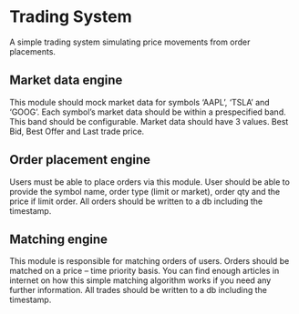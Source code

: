 # Trading System

A simple trading system simulating price movements from order placements.

## Market data engine
This module should mock market data for symbols ‘AAPL’, ‘TSLA’ and ‘GOOG’. Each symbol’s market data should be within a prespecified band. This band should be configurable. Market data should have 3 values. Best Bid, Best Offer and Last trade price.

## Order placement engine
Users must be able to place orders via this module. User should be able to provide the symbol name, order type (limit or market), order qty and the price if limit order. All orders should be written to a db including the timestamp.

## Matching engine
This module is responsible for matching orders of users. Orders should be matched on a price – time priority basis. You can find enough articles in internet on how this simple matching algorithm works if you need any further information. All trades should be written to a db including the timestamp.
